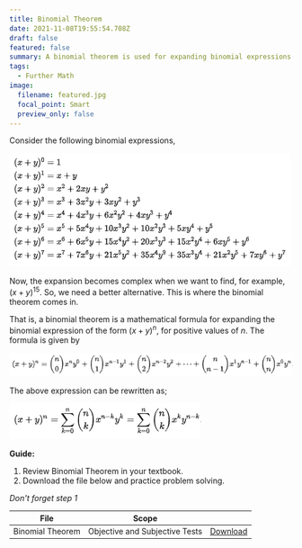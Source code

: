 ```yaml
---
title: Binomial Theorem
date: 2021-11-08T19:55:54.708Z
draft: false
featured: false
summary: A binomial theorem is used for expanding binomial expressions....
tags:
  - Further Math
image:
  filename: featured.jpg
  focal_point: Smart
  preview_only: false
---
```

Consider the following binomial expressions, 

![eq01](01.png)

Now, the expansion becomes complex when we want to find, for example, $(x + y)^{15}$. 
So, we need a better alternative. This is where the binomial theorem comes in. 

That is, a binomial theorem is a mathematical formula for expanding the binomial expression of the form $(x + y)^n$, for positive values of $n$. The formula is given by

![eq02](02.png)

The above expression can be rewritten as;

![eq03](03.png)

**Guide:**
1. Review Binomial Theorem in your textbook.
2. Download the file below and practice problem solving.

_Don't forget step 1_

| File                       |  Scope                       |             |
| -------------------------- |------------------------------| ----------- |
| Binomial Theorem          | Objective and Subjective Tests    | [Download](https://drive.google.com/uc?export=download&id=1AcVym8hYzEbuHEjd5lY867y7xb9ZqYZi)       |


